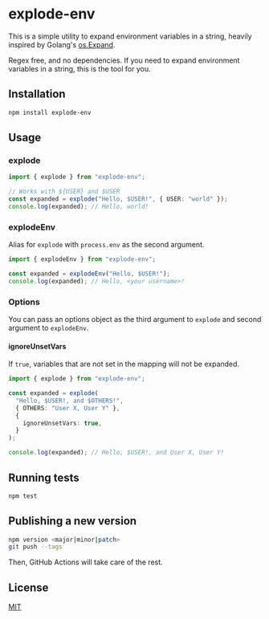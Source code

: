 # explode-env

This is a simple utility to expand environment variables in a string, heavily inspired by Golang's [os.Expand](https://pkg.go.dev/os#Expand).

Regex free, and no dependencies. If you need to expand environment variables in a string, this is the tool for you.

## Installation

```sh
npm install explode-env
```

## Usage

### explode

```ts
import { explode } from "explode-env";

// Works with ${USER} and $USER
const expanded = explode("Hello, $USER!", { USER: "world" });
console.log(expanded); // Hello, world!
```

### explodeEnv

Alias for `explode` with `process.env` as the second argument.

```ts
import { explodeEnv } from "explode-env";

const expanded = explodeEnv("Hello, $USER!");
console.log(expanded); // Hello, <your username>!
```

### Options

You can pass an options object as the third argument to `explode` and second argument to `explodeEnv`.

#### ignoreUnsetVars

If `true`, variables that are not set in the mapping will not be expanded.

```ts
import { explode } from "explode-env";

const expanded = explode(
  "Hello, $USER!, and $OTHERS!",
  { OTHERS: "User X, User Y" },
  {
    ignoreUnsetVars: true,
  }
);

console.log(expanded); // Hello, $USER!, and User X, User Y!
```

## Running tests

```sh
npm test
```

## Publishing a new version

```sh
npm version <major|minor|patch>
git push --tags
```

Then, GitHub Actions will take care of the rest.

## License

[MIT](LICENSE)
